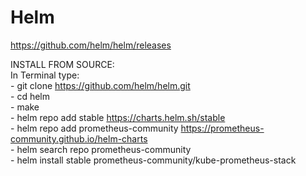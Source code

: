 # Helm

https://github.com/helm/helm/releases

INSTALL FROM SOURCE:<br>
    In Terminal type:<br>
        - git clone https://github.com/helm/helm.git <br>
        - cd helm <br>
        - make <br>
        - helm repo add stable https://charts.helm.sh/stable <br>
        - helm repo add prometheus-community https://prometheus-community.github.io/helm-charts <br>
        - helm search repo prometheus-community <br>
        - helm install stable prometheus-community/kube-prometheus-stack <br>
